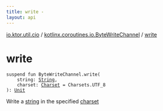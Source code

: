 ```yaml
---
title: write - 
layout: api
---
```


<div class='api-docs-breadcrumbs'><a href="../index.html">io.ktor.util.cio</a> / <a href="index.html">kotlinx.coroutines.io.ByteWriteChannel</a> / <a href="./write.html">write</a></div>

# write

<div class="signature"><code><span class="keyword">suspend</span> <span class="keyword">fun </span><span class="identifier">ByteWriteChannel</span><span class="symbol">.</span><span class="identifier">write</span><span class="symbol">(</span><br/>&nbsp;&nbsp;&nbsp;&nbsp;<span class="parameterName" id="io.ktor.util.cio$write(kotlinx.coroutines.io.ByteWriteChannel, kotlin.String, java.nio.charset.Charset)/string">string</span><span class="symbol">:</span>&nbsp;<a href="https://kotlinlang.org/api/latest/jvm/stdlib/kotlin/-string/index.html"><span class="identifier">String</span></a><span class="symbol">, </span><br/>&nbsp;&nbsp;&nbsp;&nbsp;<span class="parameterName" id="io.ktor.util.cio$write(kotlinx.coroutines.io.ByteWriteChannel, kotlin.String, java.nio.charset.Charset)/charset">charset</span><span class="symbol">:</span>&nbsp;<a href="http://docs.oracle.com/javase/6/docs/api/java/nio/charset/Charset.html"><span class="identifier">Charset</span></a>&nbsp;<span class="symbol">=</span>&nbsp;Charsets.UTF_8<br/><span class="symbol">)</span><span class="symbol">: </span><a href="https://kotlinlang.org/api/latest/jvm/stdlib/kotlin/-unit/index.html"><span class="identifier">Unit</span></a></code></div>

Write a <a href="write.html#io.ktor.util.cio$write(kotlinx.coroutines.io.ByteWriteChannel, kotlin.String, java.nio.charset.Charset)/string">string</a> in the specified <a href="write.html#io.ktor.util.cio$write(kotlinx.coroutines.io.ByteWriteChannel, kotlin.String, java.nio.charset.Charset)/charset">charset</a>

